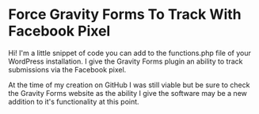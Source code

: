 # Force Gravity Forms To Track With Facebook Pixel

Hi! I'm a little snippet of code you can add to the functions.php file of your WordPress installation. I give the Gravity Forms plugin an ability to track submissions via the Facebook pixel.

At the time of my creation on GitHub I was still viable but be sure to check the Gravity Forms website as the ability I give the software may be a new addition to it's functionality at this point.
